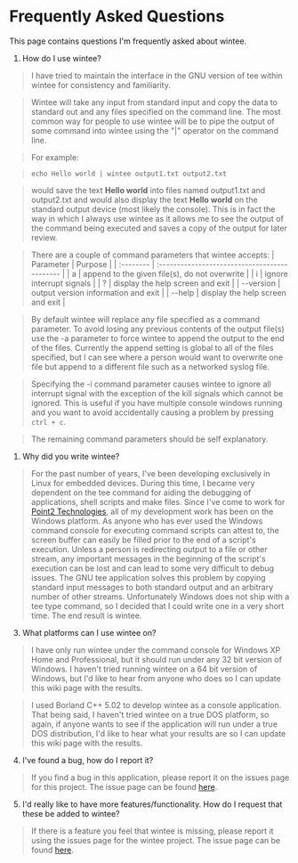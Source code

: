 # Frequently Asked Questions #
This page contains questions I'm frequently asked about wintee.

1. How do I use wintee?
> I have tried to maintain the interface in the GNU version of tee within wintee for consistency and familiarity.

> Wintee will take any input from standard input and copy the data to standard out and any files specified on the command line.  The most common way for people to use wintee will be to pipe the output of some command into wintee using the "|" operator on the command line.

> For example:

> `echo Hello world | wintee output1.txt output2.txt`

> would save the text **Hello world** into files named output1.txt and output2.txt and would also display the text **Hello world** on the standard output device (most likely the console).  This is in fact the way in which I always use wintee as it allows me to see the output of the command being executed and saves a copy of the output for later review.

> There are a couple of command parameters that wintee accepts:
| Parameter | Purpose                                       |
| :-------- | :-------------------------------------------- |
| a         | append to the given file(s), do not overwrite |
| i         | ignore interrupt signals                      |
| ?         | display the help screen and exit              |
| --version | output version information and exit           |
| --help    | display the help screen and exit              |

> By default wintee will replace any file specified as a command parameter.  To avoid losing any previous contents of the output file(s) use the -a parameter to force wintee to append the output to the end of the files.  Currently the append setting is global to all of the files specified, but I can see where a person would want to overwrite one file but append to a different file such as a networked syslog file.

> Specifying the -i command parameter causes wintee to ignore all interrupt signal with the exception of the kill signals which cannot be ignored.  This is useful if you have multiple console windows running and you want to avoid accidentally causing a problem by pressing `ctrl + c`.

> The remaining command parameters should be self explanatory.

1. Why did you write wintee?
> For the past number of years, I've been developing exclusively in Linux for embedded devices.  During this time, I became very dependent on the tee command for aiding the debugging of applications, shell scripts and make files.  Since I've come to work for [Point2 Technologies](http://www.point2.com),  all of my development work has been on the Windows platform.  As anyone who has ever used the Windows command console for executing command scripts can attest to, the screen buffer can easily be filled prior to the end of a script's execution.  Unless a person is redirecting output to a file or other stream, any important messages in the beginning of the script's execution can be lost and can lead to some very difficult to debug issues.  The GNU tee application solves this problem by copying standard input messages to both standard output and an arbitrary number of other streams.  Unfortunately Windows does not ship with a tee type command, so I decided that I could write one in a very short time.  The end result is wintee.


3. What platforms can I use wintee on?
> I have only run wintee under the command console for Windows XP Home and Professional, but it should run under any 32 bit version of Windows.  I haven't tried running wintee on a 64 bit version of Windows, but I'd like to hear from anyone who does so I can update this wiki page with the results.

> I used Borland C++ 5.02 to develop wintee as a console application.  That being said, I haven't tried wintee on a true DOS platform, so again, if anyone wants to see if the application will run under a true DOS distribution, I'd like to hear what your results are so I can update this wiki page with the results.

4. I've found a bug, how do I report it?
> If you find a bug in this application, please report it on the issues page for this project.  The issue page can be found [here](http://code.google.com/p/wintee/issues/list).

5. I'd really like to have more features/functionality.  How do I request that these be added to wintee?
> If there is a feature you feel that wintee is missing, please report it using the issues page for the wintee project.  The issue page can be found [here](http://code.google.com/p/wintee/issues/list).